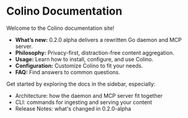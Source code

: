 # Colino Documentation

Welcome to the Colino documentation site!

- **What’s new:** 0.2.0 alpha delivers a rewritten Go daemon and MCP server.
- **Philosophy:** Privacy-first, distraction-free content aggregation.
- **Usage:** Learn how to install, configure, and use Colino.
- **Configuration:** Customize Colino to fit your needs.
- **FAQ:** Find answers to common questions.

Get started by exploring the docs in the sidebar, especially:
- Architecture: how the daemon and MCP server fit together
- CLI: commands for ingesting and serving your content
 - Release Notes: what's changed in 0.2.0-alpha
 

